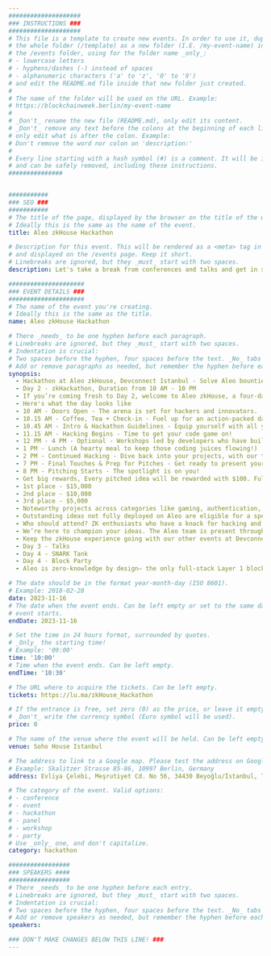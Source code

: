 ```yaml
---
####################
### INSTRUCTIONS ###
####################
# This file is a template to create new events. In order to use it, duplicate
# the whole folder (/template) as a new folder (I.E. /my-event-name) inside of
# the /events folder, using for the folder name _only_:
# - lowercase letters
# - hyphens/dashes (-) instead of spaces
# - alphanumeric characters ('a' to 'z', '0' to '9')
# and edit the README.md file inside that new folder just created.
#
# The name of the folder will be used on the URL. Example:
# https://blockchainweek.berlin/my-event-name
#
# _Don't_ rename the new file (README.md), only edit its content.
# _Don't_ remove any text before the colons at the beginning of each line,
# only edit what is after the colon. Example:
# Don't remove the word nor colon on 'description:'
#
# Every line starting with a hash symbol (#) is a comment. It will be ignored
# and can be safely removed, including these instructions.
###############


###########
### SEO ###
###########
# The title of the page, displayed by the browser on the title of the window.
# Ideally this is the same as the name of the event.
title: Aleo zkHouse Hackathon

# Description for this event. This will be rendered as a <meta> tag in the HTML,
# and displayed on the /events page. Keep it short.
# Linebreaks are ignored, but they _must_ start with two spaces.
description: Let's take a break from conferences and talks and get in some movement in honor of code security.​​

#####################
### EVENT DETAILS ###
#####################
# The name of the event you're creating.
# Ideally this is the same as the title.
name: Aleo zkHouse Hackathon

# There _needs_ to be one hyphen before each paragraph.
# Linebreaks are ignored, but they _must_ start with two spaces.
# Indentation is crucial:
# Two spaces before the hyphen, four spaces before the text. _No_ tabs allowed.
# Add or remove paragraphs as needed, but remember the hyphen before each entry.
synopsis:
  - ​Hackathon at Aleo zkHouse, Devconnect Istanbul - Solve Aleo bounties to win big.
  - Day 2 - zkHackathon, Duration from 10 AM - 10 PM
  - ​If you’re coming fresh to Day 2, welcome to Aleo zkHouse, a four-day inclusive and interactive experience for zero-knowledge enthusiasts of all levels. We’ll start the Hackathon by sharing ZK apps built on Aleo to inspire you. Then, it’s your turn - You can bring the Leo skills you honed on Day 1 or your existing Leo know-how to build and deploy apps on Aleo — with the chance to win part of the total $45K in prizes and bounties. ​If you’re new to building Aleo or Web3 apps, join Learn & Earn to master Leo, Aleo’s programming language — and get the chance to earn up to $600 throughout the day’s workshops. Four of the Learn & Earn workshops will cover categories eligible for the $3K bounties awarded at the Hackathon (see the rewards outlined below), the bounties will be handed out by the grantees who led the workshops at Learn & Earn.
  - Here's what the day looks like
  - ​10 AM - Doors Open - The arena is set for hackers and innovators.
  - ​10.15 AM - Coffee, Tea + Check-in - Fuel up for an action-packed day.
  - ​10.45 AM - Intro & Hackathon Guidelines - Equip yourself with all you need to know for the day.
  - 11.15 AM - Hacking Begins - Time to get your code game on!
  - 12 PM - 4 PM - Optional - Workshops led by developers who have built projects on Aleo.
  - 1 PM - Lunch (A hearty meal to keep those coding juices flowing!)
  - ​2 PM - Continued Hacking - Dive back into your projects, with our team on standby for any support.
  - ​7 PM - Final Touches & Prep for Pitches - Get ready to present your genius to the world.
  - ​8 PM - Pitching Starts - The spotlight is on you!
  - ​Get big rewards, ​​Every pitched idea will be rewarded with $100. Fully deployed projects on Aleo will be judged and rewarded
  - 1st place - $15,000
  - 2nd place - $10,000
  - 3rd place - $5,000
  - ​Noteworthy projects across categories like gaming, authentication, zFI, ZK ML, and governance can get an additional $3K as a category prize. These categories will be covered at the previous day’s Learn & Earn workshops.  
  - Outstanding ideas not fully deployed on Aleo are eligible for a special prize of $1K.
  - Who should attend? ZK enthusiasts who have a knack for hacking and want to implement their ideas using Aleo, who​ ​aim to build apps that show zero-knowledge’s potential for real-world solutions, who​​ seek feedback, collaboration, or simply wish to pitch their innovations
  - ​We’re here to champion your ideas. ​The Aleo team is present throughout to assist and cheer you on. We’ve got you — whether you're looking for technical help, strategic insights, or inspiration.
  - ​Keep the zkHouse experience going with our other events at Devconnect Istanbul
  - Day 3 - Talks
  - ​Day 4 - SNARK Tank
  - ​Day 4 - Block Party
  - Aleo is zero-knowledge by design— the only full-stack Layer 1 blockchain integrating ZK at every level to build an actually secure internet. Aleo provides a zero-knowledge technology platform with uncompromising speed and privacy, allowing developers to build full-stack, private applications with the power of ZK on L1.

# The date should be in the format year-month-day (ISO 8601).
# Example: 2018-02-28
date: 2023-11-16
# The date when the event ends. Can be left empty or set to the same day the
# event starts.
endDate: 2023-11-16

# Set the time in 24 hours format, surrounded by quotes.
# _Only_ the starting time!
# Example: '09:00'
time: '10:00'
# Time when the event ends. Can be left empty.
endTime: '10:30'

# The URL where to acquire the tickets. Can be left empty.
tickets: https://lu.ma/zkHouse_Hackathon

# If the entrance is free, set zero (0) as the price, or leave it empty.
# _Don't_ write the currency symbol (Euro symbol will be used).
price: 0

# The name of the venue where the event will be held. Can be left empty.
venue: Soho House Istanbul

# The address to link to a Google map. Please test the address on Google Maps.
# Example: Skalitzer Strasse 85-86, 10997 Berlin, Germany
address: Evliya Çelebi, Meşrutiyet Cd. No 56, 34430 Beyoğlu/İstanbul, Türkiye

# The category of the event. Valid options:
# - conference
# - event
# - hackathon
# - panel
# - workshop
# - party
# Use _only_ one, and don't capitalize.
category: hackathon

#################
### SPEAKERS ####
#################
# There _needs_ to be one hyphen before each entry.
# Linebreaks are ignored, but they _must_ start with two spaces.
# Indentation is crucial:
# Two spaces before the hyphen, four spaces before the text. _No_ tabs allowed.
# Add or remove speakers as needed, but remember the hyphen before each entry.
speakers:

### DON'T MAKE CHANGES BELOW THIS LINE! ###
---
```


<!-- ### DON'T MAKE CHANGES BELOW THIS LINE! ### -->

<Event-Content/>
